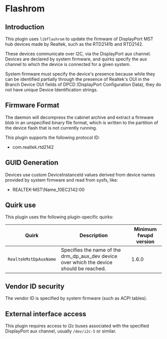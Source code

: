 Flashrom
========

Introduction
------------

This plugin uses `libflashrom` to update the firmware of DisplayPort MST hub
devices made by Realtek, such as the RTD2141b and RTD2142.

These devices communicate over I2C, via the DisplayPort aux channel. Devices
are declared by system firmware, and quirks specify the aux channel to which
the device is connected for a given system.

System firmware must specify the device's presence because while they can be
identified partially through the presence of Realtek's OUI in the Branch
Device OUI fields of DPCD (DisplayPort Configuration Data), they do not have
unique Device Identification strings.

Firmware Format
---------------

The daemon will decompress the cabinet archive and extract a firmware blob in
an unspecified binary file format, which is written to the partition of the
device flash that is not currently running.

This plugin supports the following protocol ID:

 * com.realtek.rtd2142

GUID Generation
---------------

Devices use custom DeviceInstanceId values derived from device names
provided by system firmware and read from sysfs, like:

 * REALTEK-MST\Name_10EC2142:00

Quirk use
---------
This plugin uses the following plugin-specific quirks:

| Quirk                  | Description                                 | Minimum fwupd version |
|------------------------|---------------------------------------------|-----------------------|
| `RealtekMstDpAuxName`  | Specifies the name of the drm_dp_aux_dev device over which the device should be reached. | 1.6.0 |

Vendor ID security
------------------

The vendor ID is specified by system firmware (such as ACPI tables).

External interface access
---

This plugin requires access to i2c buses associated with the specified
DisplayPort aux channel, usually `/dev/i2c-5` or similar.
